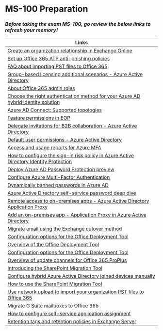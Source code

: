 # MS-100 Preparation

### _Before taking the exam MS-100, go review the below links to refresh your memory!_

|  Links |
| --- |
| [Create an organization relationship in Exchange Online](https://docs.microsoft.com/en-us/exchange/sharing/organization-relationships/create-an-organization-relationship) |
| [Set up Office 365 ATP anti-phishing policies](https://docs.microsoft.com/en-us/office365/securitycompliance/set-up-anti-phishing-policies) |
| [FAQ about importing PST files to Office 365](https://docs.microsoft.com/en-us/office365/securitycompliance/faqimporting-pst-files-to-office-365) |
| [Group-based licensing additional scenarios - Azure Active Directory](https://docs.microsoft.com/en-us/azure/active-directory/users-groups-roles/licensing-group-advanced) |
| [About Office 365 admin roles](https://docs.microsoft.com/en-us/office365/admin/add-users/about-admin-roles?view=o365-worldwide) |
| [Choose the right authentication method for your Azure AD hybrid identity solution](https://docs.microsoft.com/en-us/azure/security/azure-ad-choose-authn) |
| [Azure AD Connect: Supported topologies](https://docs.microsoft.com/en-us/azure/active-directory/hybrid/plan-connect-topologies#multiple-azure-ad-tenants) |
| [Feature permissions in EOP](https://docs.microsoft.com/en-us/office365/SecurityCompliance/eop/feature-permissions-in-eop) |
| [Delegate invitations for B2B collaboration - Azure Active Directory](https://docs.microsoft.com/en-us/azure/active-directory/b2b/delegate-invitations) |
| [Default user permissions - Azure Active Directory](https://docs.microsoft.com/en-us/azure/active-directory/fundamentals/users-default-permissions) |
| [Access and usage reports for Azure MFA](https://docs.microsoft.com/en-us/azure/active-directory/authentication/howto-mfa-reporting) |
| [How to configure the sign-in risk policy in Azure Active Directory Identity Protection](https://docs.microsoft.com/en-us/azure/active-directory/identity-protection/howto-sign-in-risk-policy) |
| [Deploy Azure AD Password Protection preview](https://docs.microsoft.com/en-us/azure/active-directory/authentication/howto-password-ban-bad-on-premises-deploy) |
| [Configure Azure Multi-Factor Authentication](https://docs.microsoft.com/en-us/azure/active-directory/authentication/howto-mfa-mfasettings#fraud-alert) |
| [Dynamically banned passwords in Azure AD](https://docs.microsoft.com/en-us/azure/active-directory/authentication/concept-password-ban-bad) |
| [Azure Active Directory self-service password deep dive](https://docs.microsoft.com/en-us/azure/active-directory/authentication/concept-sspr-howitworks) |
| [Remote access to on-premises apps - Azure Active Directory Application Proxy](https://docs.microsoft.com/en-us/azure/active-directory/manage-apps/application-proxy#how-application-proxy-works) |
| [Add an on-premises app - Application Proxy in Azure Active Directory](https://docs.microsoft.com/en-us/azure/active-directory/manage-apps/application-proxy-add-on-premises-application) |
| [Migrate email using the Exchange cutover method](https://docs.microsoft.com/en-us/exchange/mailbox-migration/cutover-migration-to-office-365) |
| [Configuration options for the Office Deployment Tool](https://docs.microsoft.com/en-us/deployoffice/configuration-options-for-the-office-2016-deployment-tool) |
| [Overview of the Office Deployment Tool](https://docs.microsoft.com/en-us/deployoffice/overview-of-the-office-2016-deployment-tool#download-the-installation-files-for-office-365-proplus-from-a-local-source) |
| [Configuration options for the Office Deployment Tool](https://docs.microsoft.com/en-us/deployoffice/configuration-options-for-the-office-2016-deployment-tool#updates-element) |
| [Overview of update channels for Office 365 ProPlus](https://docs.microsoft.com/en-us/deployoffice/overview-of-update-channels-for-office-365-proplus) |
| [Introducing the SharePoint Migration Tool](https://docs.microsoft.com/en-us/sharepointmigration/introducing-the-sharepoint-migration-tool) |
| [Configure hybrid Azure Active Directory joined devices manually](https://docs.microsoft.com/en-us/azure/active-directory/devices/hybrid-azuread-join-manual) |
| [How to use the SharePoint Migration Tool](https://docs.microsoft.com/en-us/sharepointmigration/how-to-use-the-sharepoint-migration-tool) |
| [Use network upload to import your organization PST files to Office 365](https://docs.microsoft.com/en-us/office365/securitycompliance/use-network-upload-to-import-pst-files) |
| [Migrate G Suite mailboxes to Office 365](https://docs.microsoft.com/en-us/exchange/mailbox-migration/migrating-imap-mailboxes/migrate-g-suite-mailboxes) |
| [How to configure self-service application assignment](https://docs.microsoft.com/en-us/azure/active-directory/manage-apps/manage-self-service-access) |
| [Retention tags and retention policies in Exchange Server](https://docs.microsoft.com/en-us/Exchange/policy-and-compliance/mrm/retention-tags-and-retention-policies?view=exchserver-2019) |
